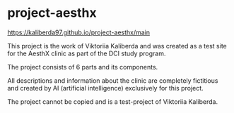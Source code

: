 # project-aesthx
https://kaliberda97.github.io/project-aesthx/main

This project is the work of Viktoriia Kaliberda and was created as a test site for the AesthX clinic as part of the DCI study program.

The project consists of 6 parts and its components.

All descriptions and information about the clinic are completely fictitious and created by AI (artificial intelligence) exclusively for this project.

The project cannot be copied and is a test-project of Viktoriia Kaliberda.
